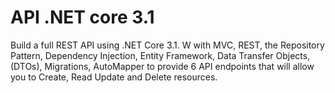 # API .NET core 3.1
Build a full REST API using .NET Core 3.1. W with MVC, REST, the Repository Pattern, Dependency Injection, Entity Framework, Data Transfer Objects, (DTOs), Migrations,
AutoMapper to provide 6 API endpoints that will allow you to Create, Read Update and Delete resources.
